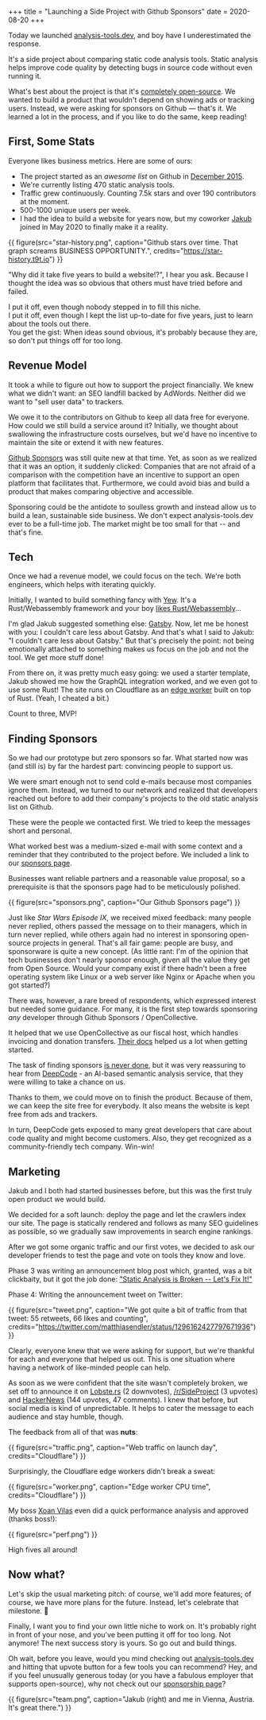 +++
title = "Launching a Side Project with Github Sponsors"
date = 2020-08-20
+++

Today we launched [analysis-tools.dev](https://analysis-tools.dev), and boy have I underestimated the
response.

It's a side project about comparing static code analysis tools.
Static analysis helps improve code quality by detecting bugs in source code
without even running it.

What's best about the project is that it's [completely open-source](https://github.com/analysis-tools-dev/). We wanted to
build a product that wouldn't depend on showing ads or tracking users. Instead,
we were asking for sponsors on Github &mdash; that's it. We learned a lot in the
process, and if you like to do the same, keep reading!

## First, Some Stats

Everyone likes business metrics. Here are some of ours:

- The project started as an _awesome list_ on Github in [December
  2015](https://endler.dev/2017/obsolete/).
- We're currently listing 470 static analysis tools.
- Traffic grew continuously. Counting 7.5k stars and over 190 contributors at
  the moment.
- 500-1000 unique users per week.
- I had the idea to build a website for years now, but my coworker [Jakub]
  joined in May 2020 to finally make it a reality.

{{ figure(src="star-history.png", caption="Github stars over time. That graph screams BUSINESS OPPORTUNITY.",
credits="https://star-history.t9t.io") }}

"Why did it take five years to build a website!?", I hear you ask.  Because I
thought the idea was so obvious that others must have tried before and failed.

I put it off, even though nobody stepped in to fill this niche.  
I put it off, even though I kept the list up-to-date for five years, just to
learn about the tools out there.  
You get the gist: When ideas sound obvious, it's probably because they are, so
don't put things off for too long.

## Revenue Model

It took a while to figure out how to support the project financially. We knew
what we didn't want: an SEO landfill backed by AdWords. Neither did we want to
"sell user data" to trackers. 

We owe it to the contributors on Github to keep all data free for everyone. 
How could we still build a service around it?
Initially, we thought about swallowing the infrastructure costs
ourselves, but we'd have no incentive to maintain the site or extend it with new
features.

[Github Sponsors](https://github.com/sponsors) was still quite new at that time. Yet, as soon as we realized
that it was an option, it suddenly clicked: Companies that are not afraid of a
comparison with the competition have an incentive to support an open platform
that facilitates that. Furthermore, we could avoid bias and
build a product that makes comparing objective and accessible.

Sponsoring could be the antidote to soulless growth and instead allow us to build
a lean, sustainable side business. We don't expect analysis-tools.dev ever to be
a full-time job. The market might be too small for that -- and that's fine.

## Tech

Once we had a revenue model, we could focus on the tech. We're both engineers,
which helps with iterating quickly.

Initially, I wanted to build something fancy with
[Yew](https://github.com/yewstack/yew). It's a Rust/Webassembly framework and
your boy [likes Rust/Webassembly](https://endler.dev/2019/tinysearch/)...

I'm glad Jakub suggested something else: [Gatsby](https://www.gatsbyjs.com/). Now, let me be honest with
you: I couldn't care less about Gatsby. And that's what I said to Jakub: "I
couldn't care less about Gatsby." But that's precisely the point: not being
emotionally attached to something makes us focus on the job and not the tool.
We get more stuff done!

From there on, it was pretty much easy going: we used a starter template, Jakub
showed me how the GraphQL integration worked, and we
even got to use some Rust! The site runs on Cloudflare as an [edge
worker](https://workers.cloudflare.com/) built on top of Rust. (Yeah, I cheated
a bit.)

Count to three, MVP!

## Finding Sponsors

So we had our prototype but zero sponsors so far. What started now was (and
still is) by far the hardest part: convincing people to support us.

We were smart enough not to send cold e-mails because most companies ignore
them. Instead, we turned to our network and realized that developers reached out
before to add their company's projects to the old static analysis list on
Github.

These were the people we contacted first. We tried to keep the messages short
and personal.

What worked best was a medium-sized e-mail with some context and a reminder that
they contributed to the project before. We included a link to our [sponsors
page](https://github.com/sponsors/analysis-tools-dev/).

Businesses want reliable partners and a reasonable value proposal,
so a prerequisite is that the sponsors page had to be meticulously polished.

{{ figure(src="sponsors.png", caption="Our Github Sponsors page") }}

Just like *Star Wars Episode IX*, we received mixed feedback: many people never
replied, others passed the message
on to their managers, which in turn never replied, while others again had no
interest in sponsoring open-source projects in general. That's all fair game:
people are busy, and sponsorware is quite a new concept. (As little rant: I'm of
the opinion that tech businesses don't nearly sponsor enough, given all the
value they get from Open Source. Would your company exist if there hadn't been a
free operating system like Linux or a web server like Nginx or Apache when you
got started?)

There was, however, a rare breed of respondents, which expressed interest but
needed some guidance. For many, it is the first step towards sponsoring _any_
developer through Github Sponsors / OpenCollective.

It helped that we use OpenCollective as our fiscal host, which handles invoicing
and donation transfers. [Their docs](https://docs.opencollective.com/help/)
helped us a lot when getting started.

The task of finding sponsors [is never
done](https://www.youtube.com/watch?v=qHfAaG34H30), but it was very reassuring
to hear from [DeepCode](https://www.deepcode.ai/) - an AI-based semantic
analysis service, that they were willing to take a chance on us.

Thanks to them, we could move on to finish the product. Because of them, we can
keep the site free for everybody. It also means the website is kept free from
ads and trackers.

In turn, DeepCode gets exposed to many great developers that care about code
quality and might become customers. Also, they get recognized as a
community-friendly tech company. Win-win!

## Marketing

Jakub and I both had started businesses before, but this was the first truly
open product we would build.

We decided for a soft launch: deploy the page and let the crawlers index our
site. The page is statically rendered and follows as many SEO guidelines as
possible, so we gradually saw improvements in search engine rankings.

After we got some organic traffic and our first votes, we decided to ask our
developer friends to test the page and vote on tools they know and love.

Phase 3 was writing an announcement blog post which, granted, was a bit
clickbaity, but it got the job done: ["Static Analysis is Broken -- Let's Fix
It!"](https://analysis-tools.dev/blog/static-analysis-is-broken-lets-fix-it)

Phase 4: Writing the announcement tweet on Twitter:

{{ figure(src="tweet.png", caption="We got quite a bit of traffic from that
tweet: 55 retweets, 66 likes and counting",
credits="https://twitter.com/matthiasendler/status/1296162427797671936") }}

Clearly, everyone knew that we were asking for support, but we're thankful for
each and everyone that helped us out. This is one situation where having a
network of like-minded people can help.

As soon as we were confident that the site wasn't completely broken, we set off
to announce it on
[Lobste.rs](https://lobste.rs/s/n2ecfs/static_analysis_is_broken_let_s_fix_it)
(2 downvotes),
[/r/SideProject](https://www.reddit.com/r/SideProject/comments/icupeu/we_made_a_website_to_compare_470_static_analysis/)
(3 upvotes) and [HackerNews](https://news.ycombinator.com/item?id=24221708) (144
upvotes, 47 comments). I knew that before, but social media is kind of unpredictable. 
It helps to cater the message to each audience and stay humble, though.

The feedback from all of that was **nuts**:

{{ figure(src="traffic.png", caption="Web traffic on launch day",
credits="Cloudflare") }}

Surprisingly, the Cloudflare edge workers didn't break a sweat:

{{ figure(src="worker.png", caption="Edge worker CPU time",
credits="Cloudflare") }}

My boss [Xoan Vilas](https://twitter.com/xo4n) even did a quick performance
analysis and approved (thanks boss!):

{{ figure(src="perf.png") }}

High fives all around!

## Now what?

Let's skip the usual marketing pitch: of course, we'll add more features; of
course, we have more plans for the future. Instead, let's celebrate that
milestone. 🎉

Finally, I want you to find your own little niche to work on. It's probably
right in front of your nose, and you've been putting it off for too long. Not
anymore! The next success story is yours. So go out and build things.

Oh wait, before you leave, would you mind checking out
[analysis-tools.dev](https://analysis-tools.dev/) and hitting that upvote button
for a few tools you can recommend? Hey, and if you feel unusually generous today
(or you have a fabulous employer that supports open-source), why not check out
our [sponsorship page](https://github.com/sponsors/analysis-tools-dev/)? 

{{ figure(src="team.png", caption="Jakub (right) and me in Vienna, Austria. It's great there.") }}

[jakub]: https://github.com/jakubsacha
